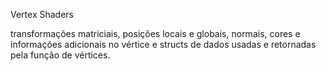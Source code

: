 Vertex Shaders

transformações matriciais, posições locais e globais, normais, cores e informações adicionais no vértice e structs de dados usadas e retornadas pela função de vértices.